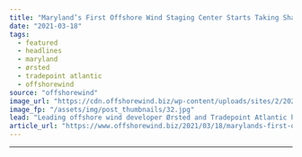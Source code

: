 ```yaml
---
title: "Maryland’s First Offshore Wind Staging Center Starts Taking Shape"
date: "2021-03-18"
tags: 
  - featured
  - headlines
  - maryland
  - ørsted
  - tradepoint atlantic
  - offshorewind
source: "offshorewind"
image_url: "https://cdn.offshorewind.biz/wp-content/uploads/sites/2/2021/03/18091007/Maryland%E2%80%99s-First-Offshore-Wind-Staging-Center-Starts-Taking-Shape.jpg"
image_fp: "/assets/img/post_thumbnails/32.jpg"
lead: "Leading offshore wind developer Ørsted and Tradepoint Atlantic have completed the initial phase of"
article_url: "https://www.offshorewind.biz/2021/03/18/marylands-first-offshore-wind-staging-center-starts-taking-shape/"
---
```


---
